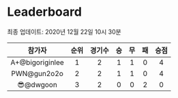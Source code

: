 # Leaderboard
최종 업데이트: 2020년 12월 22일 10시 30분




| 참가자 | 순위 | 경기수 | 승 | 무 | 패 | 승점 |
|:---:|:---:|:---:|:---:|:---:|:---:|:---:|
| A+@bigoriginlee | 1 | 2 | 1 | 1 | 0 | 4 |
| PWN@gun2o2o | 2 | 2 | 1 | 1 | 0 | 4 |
| 😎@dwgoon | 3 | 2 | 0 | 0 | 2 | 0 |